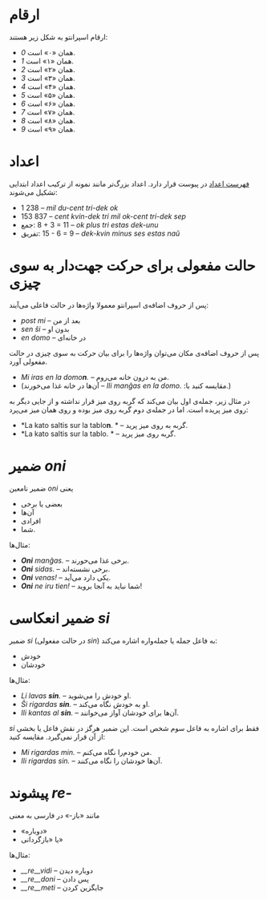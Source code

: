 # ارقام

ارقام اسپرانتو به شکل زیر هستند:

- *0* همان «۰» است.
- *1* همان «۱» است.
- *2* همان «۲» است.
- *3* همان «۳» است.
- *4* همان «۴» است.
- *5* همان «۵» است.
- *6* همان «۶» است.
- *7* همان «۷» است.
- *8* همان «۸» است.
- *9* همان «۹» است.


# اعداد

[فهرست اعداد](https://learn.esperanto.com/fa/diversajxoj) در پیوست قرار دارد. اعداد بزرگ‌تر مانند نمونه از ترکیب اعداد ابتدایی تشکیل می‌شوند:

- <span dir="ltr">1 238</span>                     – *mil du-cent tri-dek ok*
- <span dir="ltr">153 837</span>                   – *cent kvin-dek tri mil ok-cent tri-dek sep*
- جمع:      <span dir="ltr">8 + 3 = 11</span> – *ok plus tri estas dek-unu*
- تفریق:   <span dir="ltr">15 - 6 = 9</span> – *dek-kvin minus ses estas naŭ*

# حالت مفعولی برای حرکت جهت‌دار به سوی چیزی

پس از حروف اضافه‌ی اسپرانتو معمولا واژه‌ها در حالت فاعلی می‌آیند:

- *post mi* – بعد از من
- *sen ŝi* – بدون او
- *en domo* – در خانه‌ای

پس از حروف اضافه‌ی مکان می‌توان واژه‌ها را برای بیان حرکت به سوی چیزی در حالت مفعولی آورد. 

- *<span dir="ltr">Mi iras en la domo<b>n</b>.</span>* – من به درون خانه می‌روم.
- (مقایسه کنید با: *<span dir="ltr">Ili manĝas en la domo.</span>* – آن‌ها در خانه غذا می‌خورند.)

در مثال زیر، جمله‌ی اول بیان می‌کند که گربه روی میز قرار نداشته و از جایی دیگر به روی میز پریده است. اما در جمله‌ی دوم گربه روی میز بوده و روی همان میز می‌پرد:

- *<span dir="ltr">La kato saltis sur la tablo<b>n</b>.</span> * – گربه به روی میز پرید.
- *<span dir="ltr">La kato saltis sur la tablo.</span> * – گربه روی میز پرید.

# ضمیر *oni*

ضمیر نامعین *oni* یعنی

- بعضی یا برخی
- آن‌ها
- افرادی
- شما.

مثال‌ها:

- *<span dir="ltr"><b>Oni</b> manĝas.</span>* – برخی غذا می‌حورند.
- *<span dir="ltr"><b>Oni</b> sidas.</span>* – برخی نشسته‌اند.
- *<span dir="ltr"><b>Oni</b> venas!</span>* – یکی دارد می‌آید.
- *<span dir="ltr"><b>Oni</b> ne iru tien!</span>* – شما نباید به آنجا بروید!
 

# ضمیر انعکاسی *si*

ضمیر *si* (در حالت مفعولی *sin*) به فاعل جمله یا جمله‌واره اشاره می‌کند:

- خودش
- خودشان

مثال‌ها:

- *<span dir="ltr">Li lavas <b>sin</b>.</span>* – او خودش را می‌شوید.
- *<span dir="ltr">Ŝi rigardas <b>sin</b>.</span>* – او به خودش نگاه می‌کند.
- *<span dir="ltr">Ili kantas al <b>sin</b>.</span>* – آن‌ها برای خودشان آواز می‌خوانند.
 
*si* فقط برای اشاره به فاعل سوم شخص است. این ضمیر هرگز در نقش فاعل یا بخشی از آن قرار نمی‌گیرد. مقایسه کنید:

- *<span dir="ltr">Mi rigardas min.</span>* – من خودم‌را نگاه می‌کنم.
- *<span dir="ltr">Ili rigardas sin.</span>* – آن‌ها خودشان را نگاه می‌کنند.

# پیشوند *<span dir="ltr">re-</span>*

مانند «باز-» در فارسی به معنی

- «دوباره»
- یا «بازگردانی»

مثال‌ها:

- *__re__vidi* – دوباره دیدن
- *__re__doni* – پس دادن
- *__re__meti* – جایگزین کردن

 

